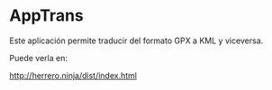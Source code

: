 # AppTrans

Este aplicación permite traducir del formato GPX a KML y viceversa.

Puede verla en:

http://herrero.ninja/dist/index.html
